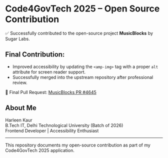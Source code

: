 # Code4GovTech 2025 – Open Source Contribution

✅ Successfully contributed to the open-source project **MusicBlocks** by Sugar Labs.

## Final Contribution:
- Improved accessibility by updating the `<amp-img>` tag with a proper `alt` attribute for screen reader support.
- Successfully merged into the upstream repository after professional review.

🔗 Final Pull Request: [MusicBlocks PR #4645](https://github.com/sugarlabs/musicblocks/pull/4645)

## About Me

Harleen Kaur  
B.Tech IT, Delhi Technological University (Batch of 2026)  
Frontend Developer | Accessibility Enthusiast

---

This repository documents my open-source contribution as part of my Code4GovTech 2025 application.

